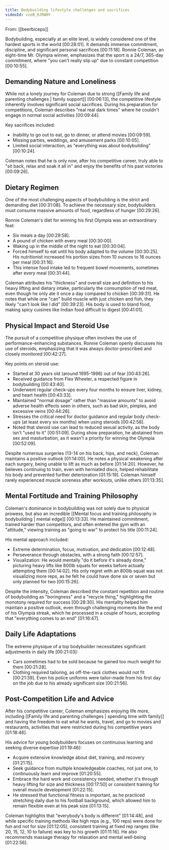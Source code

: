 ```yaml
---
title: Bodybuilding lifestyle challenges and sacrifices
videoId: vzeB_8JRWHY
---
```


From: [[beerbiceps]] <br/> 

Bodybuilding, especially at an elite level, is widely considered one of the hardest sports in the world <a class="yt-timestamp" data-t="00:28:01">[00:28:01]</a>. It demands immense commitment, discipline, and significant personal sacrifices <a class="yt-timestamp" data-t="00:11:18">[00:11:18]</a>. Ronnie Coleman, an eight-time Mr. Olympia winner, emphasizes that the sport is a 24/7, 365-day commitment, where "you can't really slip up" due to constant competition <a class="yt-timestamp" data-t="00:10:55">[00:10:55]</a>.

## Demanding Nature and Loneliness
While not a lonely journey for Coleman due to strong [[Family life and parenting challenges | family support]] <a class="yt-timestamp" data-t="00:06:13">[00:06:13]</a>, the competitive lifestyle inherently involves significant social sacrifices. During his preparation for competitions, Coleman describes "real real dark times" where he couldn't engage in normal social activities <a class="yt-timestamp" data-t="00:09:44">[00:09:44]</a>.

Key sacrifices included:
*   Inability to go out to eat, go to dinner, or attend movies <a class="yt-timestamp" data-t="00:09:59">[00:09:59]</a>.
*   Missing parties, weddings, and amusement parks <a class="yt-timestamp" data-t="00:10:05">[00:10:05]</a>.
*   Limited social interaction, as "everything was about bodybuilding" <a class="yt-timestamp" data-t="00:10:24">[00:10:24]</a>.

Coleman notes that he is only now, after his competitive career, truly able to "sit back, relax and soak it all in" and enjoy the benefits of his past victories <a class="yt-timestamp" data-t="00:09:26">[00:09:26]</a>.

## Dietary Regimen
One of the most challenging aspects of bodybuilding is the strict and demanding diet <a class="yt-timestamp" data-t="00:31:08">[00:31:08]</a>. To achieve the necessary size, bodybuilders must consume massive amounts of food, regardless of hunger <a class="yt-timestamp" data-t="00:29:26">[00:29:26]</a>.

Ronnie Coleman's diet for winning his first Olympia was an extraordinary feat:
*   Six meals a day <a class="yt-timestamp" data-t="00:29:58">[00:29:58]</a>.
*   A pound of chicken with every meal <a class="yt-timestamp" data-t="00:30:00">[00:30:00]</a>.
*   Waking up in the middle of the night to eat <a class="yt-timestamp" data-t="00:30:04">[00:30:04]</a>.
*   Forced himself to eat until his body adapted to the volume <a class="yt-timestamp" data-t="00:30:25">[00:30:25]</a>. His nutritionist increased his portion sizes from 10 ounces to 16 ounces per meal <a class="yt-timestamp" data-t="00:31:16">[00:31:16]</a>.
*   This intense food intake led to frequent bowel movements, sometimes after every meal <a class="yt-timestamp" data-t="00:31:44">[00:31:44]</a>.

Coleman attributes his "thickness" and overall size and definition to his heavy lifting and dietary intake, particularly the consumption of red meat, even though he only ate it once a day compared to chicken <a class="yt-timestamp" data-t="00:39:31">[00:39:31]</a>. He notes that while one "can" build muscle with just chicken and fish, they likely "can't look like I did" <a class="yt-timestamp" data-t="00:39:23">[00:39:23]</a>. His body is used to bland food, making spicy cuisines like Indian food difficult to digest <a class="yt-timestamp" data-t="00:41:01">[00:41:01]</a>.

## Physical Impact and Steroid Use
The pursuit of a competitive physique often involves the use of performance-enhancing substances. Ronnie Coleman openly discusses his use of steroids, emphasizing that it was always doctor-prescribed and closely monitored <a class="yt-timestamp" data-t="00:42:27">[00:42:27]</a>.

Key points on steroid use:
*   Started at 30 years old (around 1995-1996) out of fear <a class="yt-timestamp" data-t="00:43:26">[00:43:26]</a>.
*   Received guidance from Flex Wheeler, a respected figure in bodybuilding <a class="yt-timestamp" data-t="00:43:40">[00:43:40]</a>.
*   Underwent regular check-ups every four months to ensure liver, kidney, and heart health <a class="yt-timestamp" data-t="00:43:33">[00:43:33]</a>.
*   Maintained "normal dosage" rather than "massive amounts" to avoid adverse health effects seen in others, such as bad skin, pimples, and excessive veins <a class="yt-timestamp" data-t="00:44:26">[00:44:26]</a>.
*   Stresses the critical need for doctor guidance and regular body check-ups (at least every six months) when using steroids <a class="yt-timestamp" data-t="00:42:58">[00:42:58]</a>.
*   Noted that steroid use can lead to reduced sexual activity, as the body isn't "used to it" <a class="yt-timestamp" data-t="00:51:09">[00:51:09]</a>. During show preparation, he abstained from sex and masturbation, as it wasn't a priority for winning the Olympia <a class="yt-timestamp" data-t="00:52:09">[00:52:09]</a>.

Despite numerous surgeries (13-14 on his back, hips, and neck), Coleman maintains a positive outlook <a class="yt-timestamp" data-t="01:14:00">[01:14:00]</a>. He notes a physical weakening after each surgery, being unable to lift as much as before <a class="yt-timestamp" data-t="01:14:20">[01:14:20]</a>. However, he believes continuing to train, even with herniated discs, helped rehabilitate his body and prevented further deterioration <a class="yt-timestamp" data-t="01:15:19">[01:15:19]</a>. Coleman himself rarely experienced muscle soreness after workouts, unlike others <a class="yt-timestamp" data-t="01:13:35">[01:13:35]</a>.

## Mental Fortitude and Training Philosophy
Coleman's dominance in bodybuilding was not solely due to physical prowess, but also an incredible [[Mental focus and training philosophy in bodybuilding | mental edge]] <a class="yt-timestamp" data-t="00:13:33">[00:13:33]</a>. He maintained commitment, trained harder than competitors, and often entered the gym with an "attitude," viewing training as "going to war" to protect his title <a class="yt-timestamp" data-t="00:11:24">[00:11:24]</a>.

His mental approach included:
*   Extreme determination, focus, motivation, and dedication <a class="yt-timestamp" data-t="00:12:48">[00:12:48]</a>.
*   Perseverance through obstacles, with a strong faith <a class="yt-timestamp" data-t="00:12:57">[00:12:57]</a>.
*   Visualization: He would mentally "do it before it's already done," picturing heavy lifts like 800lb squats for weeks before actually attempting them <a class="yt-timestamp" data-t="00:14:02">[00:14:02]</a>. His only regret with an 800lb squat was not visualizing more reps, as he felt he could have done six or seven but only planned for two <a class="yt-timestamp" data-t="00:15:26">[00:15:26]</a>.

Despite the intensity, Coleman described the constant repetition and routine of bodybuilding as "boringness" and a "recycle thing," highlighting the monotony required for success <a class="yt-timestamp" data-t="00:28:30">[00:28:30]</a>. His mentality helped him maintain a positive outlook, even through challenging moments like the end of his Olympia streak, which he processed in a couple of hours, accepting that "everything comes to an end" <a class="yt-timestamp" data-t="01:16:47">[01:16:47]</a>.

## Daily Life Adaptations
The extreme physique of a top bodybuilder necessitates significant adjustments in daily life <a class="yt-timestamp" data-t="00:21:03">[00:21:03]</a>:
*   Cars sometimes had to be sold because he gained too much weight for them <a class="yt-timestamp" data-t="00:21:28">[00:21:28]</a>.
*   Clothing required tailoring, as off-the-rack clothes would not fit <a class="yt-timestamp" data-t="00:21:39">[00:21:39]</a>. Even his police uniforms were tailor-made from his first day on the job due to his already significant size <a class="yt-timestamp" data-t="00:21:56">[00:21:56]</a>.

## Post-Competition Life and Advice
After his competitive career, Coleman emphasizes enjoying life more, including [[Family life and parenting challenges | spending time with family]] and having the freedom to eat what he wants, travel, and go to movies and restaurants, activities that were restricted during his competitive years <a class="yt-timestamp" data-t="01:18:46">[01:18:46]</a>.

His advice for young bodybuilders focuses on continuous learning and seeking diverse expertise <a class="yt-timestamp" data-t="01:19:46">[01:19:46]</a>:
*   Acquire extensive knowledge about diet, training, and recovery <a class="yt-timestamp" data-t="01:21:15">[01:21:15]</a>.
*   Seek guidance from multiple knowledgeable coaches, not just one, to continuously learn and improve <a class="yt-timestamp" data-t="01:20:55">[01:20:55]</a>.
*   Embrace the hard work and consistency needed, whether it's through heavy lifting for size and thickness <a class="yt-timestamp" data-t="00:17:50">[00:17:50]</a> or consistent training for overall muscle development <a class="yt-timestamp" data-t="01:22:15">[01:22:15]</a>.
*   He stressed that functional fitness is important, as he practiced stretching daily due to his football background, which allowed him to remain flexible even at his peak size <a class="yt-timestamp" data-t="01:13:15">[01:13:15]</a>.

Coleman highlights that "everybody's body is different" <a class="yt-timestamp" data-t="01:14:48">[01:14:48]</a>, and while specific training methods like high reps (e.g., 100 reps) were done for fun and not for size <a class="yt-timestamp" data-t="01:12:05">[01:12:05]</a>, consistent training at fixed rep ranges (like 20, 15, 12, 10 to failure) was key to his growth <a class="yt-timestamp" data-t="01:11:16">[01:11:16]</a>. He also recommends massage therapy for relaxation and mental well-being <a class="yt-timestamp" data-t="01:22:56">[01:22:56]</a>.